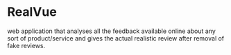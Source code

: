 # RealVue
web application that analyses all the feedback available online about any sort of product/service and gives the actual realistic review after removal of fake reviews.

